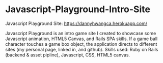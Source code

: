 # Javascript-Playground-Intro-Site

Javascript Playground Site: https://dannyhwangca.herokuapp.com/

Javascript Playground is an intro game site I created to showcase some Javascript animation, HTML5 Canvas, and Rails SPA skills. If a game ball character touches a game box object, the application directs to different sites (my personal page, linked in, and github). Skills used: Ruby on Rails (backend & asset pipline), Javascript, CSS, HTML5 canvas.
